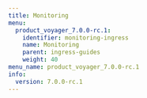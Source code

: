 ```yaml
---
title: Monitoring
menu:
  product_voyager_7.0.0-rc.1:
    identifier: monitoring-ingress
    name: Monitoring
    parent: ingress-guides
    weight: 40
menu_name: product_voyager_7.0.0-rc.1
info:
  version: 7.0.0-rc.1
---
```


